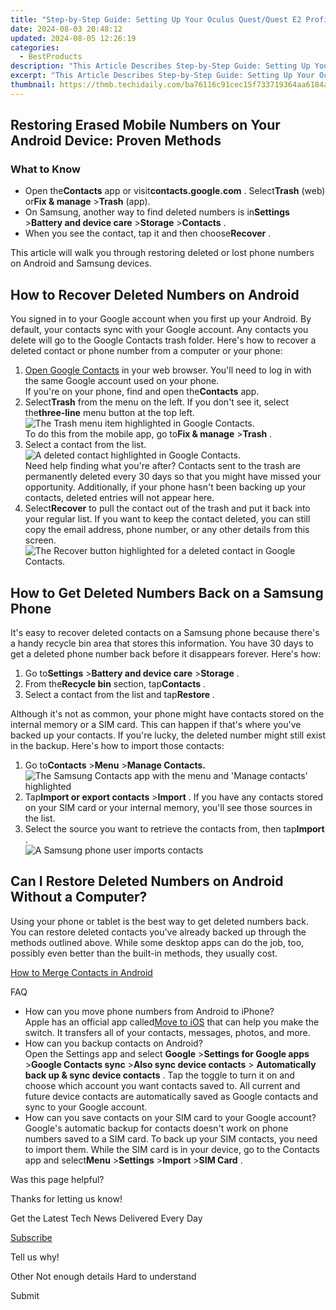 ```yaml
---
title: "Step-by-Step Guide: Setting Up Your Oculus Quest/Quest E2 Profile on Meta"
date: 2024-08-03 20:48:12
updated: 2024-08-05 12:26:19
categories:
  - BestProducts
description: "This Article Describes Step-by-Step Guide: Setting Up Your Oculus Quest/Quest E2 Profile on Meta"
excerpt: "This Article Describes Step-by-Step Guide: Setting Up Your Oculus Quest/Quest E2 Profile on Meta"
thumbnail: https://thmb.techidaily.com/ba76116c91cec15f733719364aa6184afdfb3d2509cae8bc9bb343f3a6abe476.jpg
---
```


## Restoring Erased Mobile Numbers on Your Android Device: Proven Methods
### What to Know

* Open the**Contacts** app or visit**contacts.google.com** . Select**Trash** (web) or**Fix & manage** \>**Trash** (app).
* On Samsung, another way to find deleted numbers is in**Settings** \>**Battery and device care** \>**Storage** \>**Contacts** .
* When you see the contact, tap it and then choose**Recover** .

 This article will walk you through restoring deleted or lost phone numbers on Android and Samsung devices.

## How to Recover Deleted Numbers on Android

 You signed in to your Google account when you first up your Android. By default, your contacts sync with your Google account. Any contacts you delete will go to the Google Contacts trash folder. Here's how to recover a deleted contact or phone number from a computer or your phone:

1. [Open Google Contacts](https://contacts.google.com/) in your web browser. You'll need to log in with the same Google account used on your phone.  
 If you're on your phone, find and open the**Contacts** app.
2. Select**Trash** from the menu on the left. If you don't see it, select the**three-line** menu button at the top left.  
![The Trash menu item highlighted in Google Contacts.](https://www.lifewire.com/thmb/OMw5rrBEn05YHe01cLmVPj9hf7Y=/1500x0/filters:no_upscale():max_bytes(150000):strip_icc():format(webp)/A2-FindDeletedPhoneNumbersonAndroid-annotated-a1dd410eec2a44f38b1ddb67b4dc14dd.jpg)  
 To do this from the mobile app, go to**Fix & manage** \>**Trash** .
3. Select a contact from the list.  
![A deleted contact highlighted in Google Contacts.](https://www.lifewire.com/thmb/EEQuRT7rucX1CfF5ZU4cm89v6k8=/1500x0/filters:no_upscale():max_bytes(150000):strip_icc():format(webp)/A3-FindDeletedPhoneNumbersonAndroid-annotated-4b1f46470012453b893ee092d52f7fb9.jpg)  
 Need help finding what you're after? Contacts sent to the trash are permanently deleted every 30 days so that you might have missed your opportunity. Additionally, if your phone hasn't been backing up your contacts, deleted entries will not appear here.
4. Select**Recover** to pull the contact out of the trash and put it back into your regular list. If you want to keep the contact deleted, you can still copy the email address, phone number, or any other details from this screen.  
![The Recover button highlighted for a deleted contact in Google Contacts.](https://www.lifewire.com/thmb/a97wY8W86SgGdS9pEFTZVRtaU3Y=/1500x0/filters:no_upscale():max_bytes(150000):strip_icc():format(webp)/A4-FindDeletedPhoneNumbersonAndroid-annotated-3d74c1e6a99c4fac941e44dfe4c1ccda.jpg)

## How to Get Deleted Numbers Back on a Samsung Phone

 It's easy to recover deleted contacts on a Samsung phone because there's a handy recycle bin area that stores this information. You have 30 days to get a deleted phone number back before it disappears forever. Here's how:

1. Go to**Settings** \>**Battery and device care** \>**Storage** .
2. From the**Recycle bin** section, tap**Contacts** .
3. Select a contact from the list and tap**Restore** .

 Although it's not as common, your phone might have contacts stored on the internal memory or a SIM card. This can happen if that's where you've backed up your contacts. If you're lucky, the deleted number might still exist in the backup. Here's how to import those contacts:

1. Go to**Contacts** \>**Menu** \>**Manage Contacts.**  
![The Samsung Contacts app with the menu and 'Manage contacts' highlighted](https://www.lifewire.com/thmb/hGdu49Zvk3-BMwVJhDJRUg3hUkc=/1500x0/filters:no_upscale():max_bytes(150000):strip_icc():format(webp)/RetrieveDeletedNumbers06-ac12a6b7ae344c169bc47cddcde5b324.jpg)
2. Tap**Import or export contacts** \>**Import** . If you have any contacts stored on your SIM card or your internal memory, you'll see those sources in the list.
3. Select the source you want to retrieve the contacts from, then tap**Import** .  
![A Samsung phone user imports contacts](https://www.lifewire.com/thmb/G98RJqkST9u56OLvOkTB5WJqXOw=/1500x0/filters:no_upscale():max_bytes(150000):strip_icc():format(webp)/RetrieveDeletedNumbers07-2de9758e685a4be78eabfa70e20fbcae.jpg)

## Can I Restore Deleted Numbers on Android Without a Computer?

 Using your phone or tablet is the best way to get deleted numbers back. You can restore deleted contacts you've already backed up through the methods outlined above. While some desktop apps can do the job, too, possibly even better than the built-in methods, they usually cost.

[How to Merge Contacts in Android](https://www.lifewire.com/merge-contacts-in-android-5525516)

 FAQ

* How can you move phone numbers from Android to iPhone?  
 Apple has an official app called[Move to iOS](https://play.google.com/store/apps/details?id=com.apple.movetoios) that can help you make the switch. It transfers all of your contacts, messages, photos, and more.
* How can you backup contacts on Android?  
 Open the Settings app and select **Google** \>**Settings for Google apps** \>**Google Contacts sync** \>**Also sync device contacts** \> **Automatically back up & sync device contacts** . Tap the toggle to turn it on and choose which account you want contacts saved to. All current and future device contacts are automatically saved as Google contacts and sync to your Google account.
* How can you save contacts on your SIM card to your Google account?  
 Google's automatic backup for contacts doesn't work on phone numbers saved to a SIM card. To back up your SIM contacts, you need to import them. While the SIM card is in your device, go to the Contacts app and select**Menu** \>**Settings** \>**Import** \>**SIM Card** .

Was this page helpful?

Thanks for letting us know!

 Get the Latest Tech News Delivered Every Day

[Subscribe](https://www.lifewire.com/#)

Tell us why!

 Other  Not enough details  Hard to understand

 Submit

<ins class="adsbygoogle"
     style="display:block"
     data-ad-format="autorelaxed"
     data-ad-client="ca-pub-7571918770474297"
     data-ad-slot="1223367746"></ins>



<ins class="adsbygoogle"
     style="display:block"
     data-ad-client="ca-pub-7571918770474297"
     data-ad-slot="8358498916"
     data-ad-format="auto"
     data-full-width-responsive="true"></ins>
